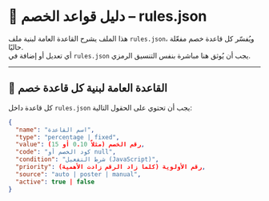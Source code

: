 # 🎯 دليل قواعد الخصم – rules.json

هذا الملف يشرح القاعدة العامة لبنية ملف `rules.json`، ويُفسّر كل قاعدة خصم مفعّلة حاليًا.  
أي تعديل أو إضافة في `rules.json` يجب أن يُوثق هنا مباشرة بنفس التنسيق الرمزي.

---

## 🧩 القاعدة العامة لبنية كل قاعدة خصم

كل قاعدة داخل `rules.json` يجب أن تحتوي على الحقول التالية:

```json
{
  "name": "اسم القاعدة",
  "type": "percentage | fixed",
  "value": رقم الخصم (مثلاً 0.10 أو 15),
  "code": "كود الخصم أو null",
  "condition": "شرط التفعيل (JavaScript)",
  "priority": رقم الأولوية (كلما زاد الرقم زادت الأهمية),
  "source": "auto | poster | manual",
  "active": true | false
}
